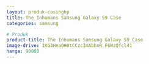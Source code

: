 ```yaml
---
layout: produk-casinghp
title: The Inhumans Samsung Galaxy S9 Case
categories: samsung

# Produk
product-title: The Inhumans Samsung Galaxy S9 Case
image-drive: 1KG3Hea0H0tCCzcImAbhnR_F6WzQfcl41
harga: 90000
---
```

